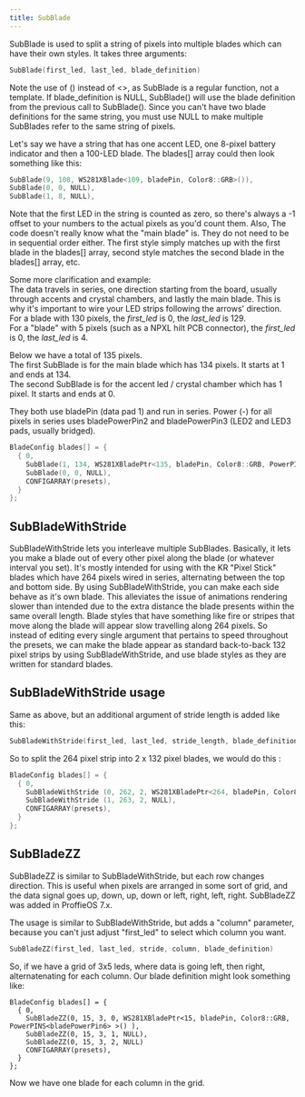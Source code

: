 ```yaml
---
title: SubBlade
---
```

SubBlade is used to split a string of pixels into multiple blades which can have their own styles. It takes three arguments:

```cpp
SubBlade(first_led, last_led, blade_definition)
```

Note the use of () instead of <>, as SubBlade is a regular function, not a template. If blade_definition is NULL, SubBlade() will use the blade definition from the previous call to SubBlade(). Since you can't have two blade definitions for the same string, you must use NULL to make multiple SubBlades refer to the same string of pixels.

Let's say we have a string that has one accent LED, one 8-pixel battery indicator and then a 100-LED blade. The blades[] array could then look something like this:

```cpp
SubBlade(9, 108, WS281XBlade<109, bladePin, Color8::GRB>()),
SubBlade(0, 0, NULL),
SubBlade(1, 8, NULL),
```

Note that the first LED in the string is counted as zero, so there's always a -1 offset to your numbers to the actual pixels as you'd count them.
Also, The code doesn't really know what the "main blade" is.
They do not need to be in sequential order either.
The first style simply matches up with the first blade in the blades[] array,
second style matches the second blade in the blades[] array, etc.


Some more clarification and example:<br/>The data travels in series, one direction starting from the board, usually through accents and crystal chambers, and lastly the main blade.
This is why it's important to wire your LED strips following the arrows' direction.<br/>
For a blade with 130 pixels, the _first_led_ is 0, the _last_led_ is 129.<br/>
For a "blade" with 5 pixels (such as a NPXL hilt PCB connector), the _first_led_ is 0, the _last_led_ is 4.<br/>

Below we have a total of 135 pixels.<br/>
The first SubBlade is for the main blade which has 134 pixels.  It starts at 1 and ends at 134.<br/>
The second SubBlade is for the accent led / crystal chamber which has 1 pixel.  It starts and ends at 0.<br/>

They both use bladePin (data pad 1) and run in series. Power (-) for all pixels in series uses bladePowerPin2 and bladePowerPin3 (LED2 and LED3 pads, usually bridged).

```cpp
BladeConfig blades[] = {
  { 0,
    SubBlade(1, 134, WS281XBladePtr<135, bladePin, Color8::GRB, PowerPINS<bladePowerPin2, bladePowerPin3>>()),	
    SubBlade(0, 0, NULL),
    CONFIGARRAY(presets),
  }
};
````

## SubBladeWithStride

SubBladeWithStride lets you interleave multiple SubBlades.
Basically, it lets you make a blade out of every other pixel along the blade (or whatever interval you set).
It's mostly intended for using with the KR "Pixel Stick" blades which have 264 pixels wired in series, alternating between the top and bottom side.
By using SubBladeWithStride, you can make each side behave as it's own blade.
This alleviates the issue of animations rendering slower than intended due to the extra distance the blade presents within the same overall length.
Blade styles that have something like fire or stripes that move along the blade will appear slow travelling along 264 pixels.
So instead of editing every single argument that pertains to speed throughout the presets, we can make the blade appear as standard back-to-back 132 pixel strips by using SubBladeWithStride, and use blade styles as they are written for standard blades.

## SubBladeWithStride usage

Same as above, but an additional argument of stride length is added like this:

```cpp
SubBladeWithStride(first_led, last_led, stride_length, blade_definition)
```

So to split the 264 pixel strip into 2 x 132 pixel blades, we would do this :

```cpp
BladeConfig blades[] = {
  { 0,
    SubBladeWithStride (0, 262, 2, WS281XBladePtr<264, bladePin, Color8::GRB, PowerPINS<bladePowerPin2, bladePowerPin3> >() ),
    SubBladeWithStride (1, 263, 2, NULL),
    CONFIGARRAY(presets),
  }
};
```

## SubBladeZZ

SubBladeZZ is similar to SubBladeWithStride, but each row changes direction. This is useful when pixels are arranged in some sort of grid, and the data signal goes up, down, up, down or left, right, left, right. SubBladeZZ was added in ProffieOS 7.x.

The usage is similar to SubBladeWithStride, but adds a "column" parameter, because you can't just adjust "first_led" to select which column you want.
```cpp
SubBladeZZ(first_led, last_led, stride, column, blade_definition)
```

So, if we have a grid of 3x5 leds, where data is going left, then right, alternatenating for each column. Our blade definition might look something like:
```
BladeConfig blades[] = {
  { 0,
    SubBladeZZ(0, 15, 3, 0, WS281XBladePtr<15, bladePin, Color8::GRB, PowerPINS<bladePowerPin6> >() ),
    SubBladeZZ(0, 15, 3, 1, NULL),
    SubBladeZZ(0, 15, 3, 2, NULL)
    CONFIGARRAY(presets),
  }
};
```

Now we have one blade for each column in the grid.


